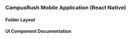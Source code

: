 ### CampusRush Mobile Application (React Native)

#### Folder Layout

#### UI Component Documentation